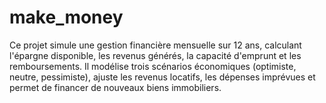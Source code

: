 # make_money
Ce projet simule une gestion financière mensuelle sur 12 ans, calculant l'épargne disponible, les revenus générés, la capacité d'emprunt et les remboursements. Il modélise trois scénarios économiques (optimiste, neutre, pessimiste), ajuste les revenus locatifs, les dépenses imprévues et permet de financer de nouveaux biens immobiliers.
